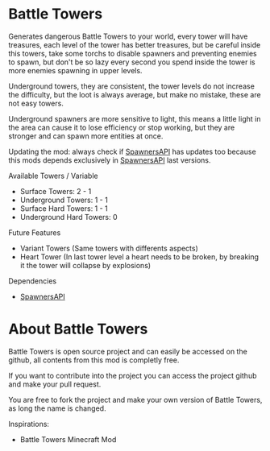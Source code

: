 # Battle Towers
Generates dangerous Battle Towers to your world, every tower will have treasures, each level of the tower has better treasures, but be careful inside this towers, take some torchs to disable spawners and preventing enemies to spawn, but don't be so lazy every second you spend inside the tower is more enemies spawning in upper levels.

Underground towers, they are consistent, the tower levels do not increase the difficulty, but the loot is always average, but make no mistake, these are not easy towers.

Underground spawners are more sensitive to light, this means a little light in the area can cause it to lose efficiency or stop working, but they are stronger and can spawn more entities at once.

Updating the mod: always check if [SpawnersAPI](https://mods.vintagestory.at/spawnersapi) has updates too because this mods depends exclusively in [SpawnersAPI](https://mods.vintagestory.at/spawnersapi) last versions.

Available Towers / Variable
- Surface Towers: 2 - 1
- Underground Towers: 1 - 1
- Surface Hard Towers: 1 - 1
- Underground Hard Towers: 0

Future Features
- Variant Towers (Same towers with differents aspects)
- Heart Tower (In last tower level a heart needs to be broken, by breaking it the tower will collapse by explosions)

Dependencies
- [SpawnersAPI](https://mods.vintagestory.at/spawnersapi)

# About Battle Towers
Battle Towers is open source project and can easily be accessed on the github, all contents from this mod is completly free.

If you want to contribute into the project you can access the project github and make your pull request.

You are free to fork the project and make your own version of Battle Towers, as long the name is changed.

Inspirations:

- Battle Towers Minecraft Mod
